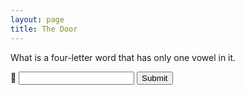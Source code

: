 ```yaml
---
layout: page
title: The Door
---
```

<div id="box">
	<p>What is a four-letter word that has only one vowel in it.</p>
  <form action="/cat/mao" onSubmit="event.preventDefault(); hackering()">
    <label for="answer">💬</label>
    <input type="password" name="answer" id="answer" />
    <button type="submit">Submit</button>
  </form>
</div>
<script>
  const ansArray = ["true","correct","ya","betul","yes","yup","yups","tepat","right","y","t","1"];
  let hackering = () => {
    jawaban = document.getElementById("answer").value;
    console.log(jawaban);
    if(ansArray.includes(jawaban.toLowerCase())) {
      const title = "The Door <i>is Opened!</i>";
      let webTitle = document.getElementsByClassName('dynamic-title')[0];
      let mobileTitle = document.getElementById('topbar-title');
      webTitle.innerHTML = title;
      mobileTitle.innerHTML = title;
      let box = document.getElementById('box');
      box.innerHTML = "Congrtulations code breaker person! 👀<br />Here are some goodies for you:<br /><ol><li><a href='https://www.rudzainy.my/assets/Portfolio_Rudzainy.pdf'>Portfolio (PDF)</a></li><li>Unlisted YouTube videos:<ul><li><a href='https://youtu.be/haeEC00aPTM'>Maya x Rudzainy Solemnization</a></li><li><a href='https://youtu.be/VVevtD-_F8Y'>Test link</a></li></ul></li><li><a href='https://rudzainy.blogspot.com/'>Old blog</a></li></ol><br /><h2>Thinking of a name for this section 🤔</h2><ul><li><a href='/posts/rails-7-dropdown-image'>1</a></li><li>Fun fact: you can also access this website at <a href='https://rudzainy.github.io'>rudzainy.github.io</a></li><li>3</li><li>4</li></ul>";
    };
  };
</script>
